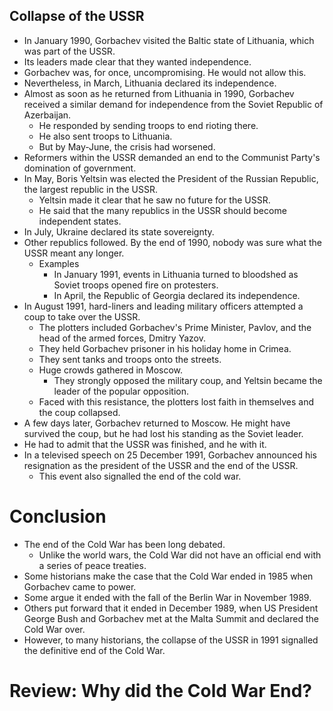 ## Collapse of the USSR


- In January 1990, Gorbachev visited the Baltic state of Lithuania, which was part of the USSR.
- Its leaders made clear that they wanted independence.
- Gorbachev was, for once, uncompromising. He would not allow this.
- Nevertheless, in March, Lithuania declared its independence.
- Almost as soon as he returned from Lithuania in 1990, Gorbachev received a similar demand for independence from the Soviet Republic of Azerbaijan.
    * He responded by sending troops to end rioting there.
    * He also sent troops to Lithuania.
    * But by May-June, the crisis had worsened.
- Reformers within the USSR demanded an end to the Communist Party's domination of government.
- In May, Boris Yeltsin was elected the President of the Russian Republic, the largest republic in the USSR.
    * Yeltsin made it clear that he saw no future for the USSR.
    * He said that the many republics in the USSR should become independent states.
- In July, Ukraine declared its state sovereignty.
- Other republics followed. By the end of 1990, nobody was sure what the USSR meant any longer.
    * Examples
        + In January 1991, events in Lithuania turned to bloodshed as Soviet troops opened fire on protesters.
        + In April, the Republic of Georgia declared its independence.
- In August 1991, hard-liners and leading military officers attempted a coup to take over the USSR.
    * The plotters included Gorbachev's Prime Minister, Pavlov, and the head of the armed forces, Dmitry Yazov.
    * They held Gorbachev prisoner in his holiday home in Crimea.
    * They sent tanks and troops onto the streets.
    * Huge crowds gathered in Moscow.
        + They strongly opposed the military coup, and Yeltsin became the leader of the popular opposition.
    * Faced with this resistance, the plotters lost faith in themselves and the coup collapsed.
- A few days later, Gorbachev returned to Moscow. He might have survived the coup, but he had lost his standing as the Soviet leader.
- He had to admit that the USSR was finished, and he with it.
- In a televised speech on 25 December 1991, Gorbachev announced his resignation as the president of the USSR and the end of the USSR.
    * This event also signalled the end of the cold war.

# Conclusion

- The end of the Cold War has been long debated.
    * Unlike the world wars, the Cold War did not have an official end with a series of peace treaties.
- Some historians make the case that the Cold War ended in 1985 when Gorbachev came to power.
- Some argue it ended with the fall of the Berlin War in November 1989.
- Others put forward that it ended in December 1989, when US President George Bush and Gorbachev met at the Malta Summit and declared the Cold War over.
- However, to many historians, the collapse of the USSR in 1991 signalled the definitive end of the Cold War.

# Review: Why did the Cold War End?

